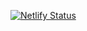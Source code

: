 [![Netlify Status](https://api.netlify.com/api/v1/badges/bf68688d-0eec-4102-b2c4-4477672c1cfc/deploy-status)](https://app.netlify.com/sites/gleeful-entremet-78b96b/deploys)
